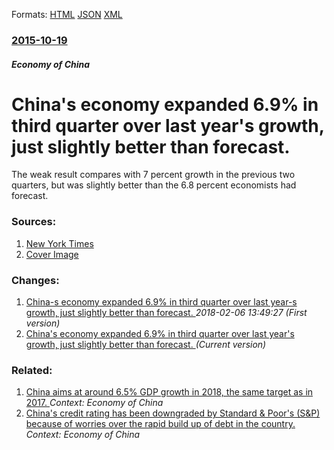 
Formats: [HTML](/news/2015/10/19/chinaas-economy-expanded-6-9-in-third-quarter-over-last-yearas-growth-just-slightly-better-than-forecast.html)  [JSON](/news/2015/10/19/chinaas-economy-expanded-6-9-in-third-quarter-over-last-yearas-growth-just-slightly-better-than-forecast.json)  [XML](/news/2015/10/19/chinaas-economy-expanded-6-9-in-third-quarter-over-last-yearas-growth-just-slightly-better-than-forecast.xml)  

### [2015-10-19](/news/2015/10/19/index.md)

##### Economy of China
# China's economy expanded 6.9% in third quarter over last year's growth, just slightly better than forecast. 

The weak result compares with 7 percent growth in the previous two quarters, but was slightly better than the 6.8 percent economists had forecast.


### Sources:

1. [New York Times](https://www.nytimes.com/2015/10/19/business/international/chinas-growth-slows-to-6-9.html)
1. [Cover Image](https://static01.nyt.com/images/2015/10/19/business/19chinagdp-web/19chinagdp-web-facebookJumbo.jpg)

### Changes:

1. [China-s economy expanded 6.9% in third quarter over last year-s growth, just slightly better than forecast. ](/news/2015/10/19/china-s-economy-expanded-6-9-in-third-quarter-over-last-year-s-growth-just-slightly-better-than-forecast.md) _2018-02-06 13:49:27 (First version)_
1. [China's economy expanded 6.9% in third quarter over last year's growth, just slightly better than forecast. ](/news/2015/10/19/chinaas-economy-expanded-6-9-in-third-quarter-over-last-yearas-growth-just-slightly-better-than-forecast.md) _(Current version)_

### Related:

1. [China aims at around 6.5% GDP growth in 2018, the same target as in 2017. ](/news/2018/03/5/china-aims-at-around-6-5-gdp-growth-in-2018-the-same-target-as-in-2017.md) _Context: Economy of China_
2. [China's credit rating has been downgraded by Standard & Poor's (S&P) because of worries over the rapid build up of debt in the country. ](/news/2017/09/21/china-s-credit-rating-has-been-downgraded-by-standard-poor-s-s-p-because-of-worries-over-the-rapid-build-up-of-debt-in-the-country.md) _Context: Economy of China_
